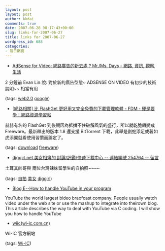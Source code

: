 ```yaml
---
layout: post
layout: post
author: kkdai
comments: true
date: 2007-06-28 08:17:43+00:00
slug: links-for-2007-06-27
title: links for 2007-06-27
wordpress_id: 688
categories:
- 每日網摘
---
```


  * [AdSense for Video: 網路廣告的新去處 ? Mr./Ms. Days - 網路, 資訊, 觀察, 生活](http://mmdays.wordpress.com/2007/06/26/adsense-for-video/#more-932)

2 分鐘前 Evan Lin 說: 對於新的廣告型態~ ADSENSE ON VIDEO 有初步的技術說明~~ 相當有用 

(tags: [web2.0](http://del.icio.us/kkdai/web2.0) [google](http://del.icio.us/kkdai/google))

  * [[網路相關] 比 FlashGet 更好用又完全免費的下載管理軟體 - FDM - 硬是要學！網路資源學習站](http://soft.onlyone.idv.tw/article.asp?id=65)

赫赫有名的 FlashGet 到後期因為抵擋不住破解風氣的盛行，所以就乾脆轉變成 Freeware。最新釋出的版本 1.8 還支援 BitTorrent 下載，此舉是劃蛇添足或著如虎添翼就看使用習慣而論定了。

(tags: [download](http://del.icio.us/kkdai/download) [freeware](http://del.icio.us/kkdai/freeware))

  * [diggirl.net 美女相簿的 討論/評鑑/快速下載中心 -- 連結編號 254764 -- 留言](http://www.diggirl.net/detail.jsp?linkNo=254764&mode=comments)

土耳其帥哥與 兩位台灣辣妹留學生的自拍照~~~~

(tags: [自拍](http://del.icio.us/kkdai/自拍) [美女](http://del.icio.us/kkdai/美女) [diggirl](http://del.icio.us/kkdai/diggirl))

  * [Blog E--How to handle YouTube in your program](http://www.evanlin.com/blog/archives/000787.html)

YouTube the world largest bideo braofcast company. People usually watch video under the web site or use the mashup to integrate into theirown blog. This article describes the way to deal with YouTube via C coding. I will show you how to handle YouTube

  * [wiic(wi-ic.com.cn)](http://www.wi-ic.com.cn/index.html)

Wi-IC 官方網站

(tags: [Wi-IC](http://del.icio.us/kkdai/Wi-IC))
